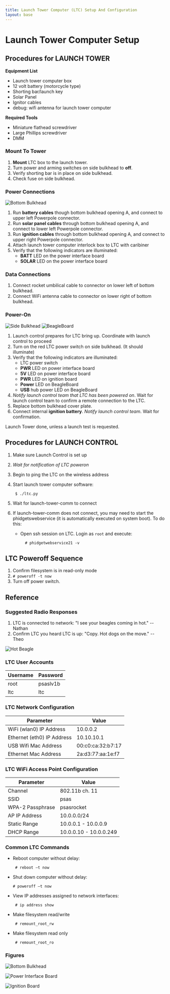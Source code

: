 ```yaml
---
title: Launch Tower Computer (LTC) Setup And Configuration
layout: base
---
```


#  Launch Tower Computer Setup

## Procedures for LAUNCH TOWER

**Equipment List**

 - Launch tower computer box
 - 12 volt battery (motorcycle type)
 - Shorting bar/launch key
 - Solar Panel
 - Ignitor cables
 - debug: wifi antenna for launch tower computer

**Required Tools**

 - Miniature flathead screwdriver
 - Large Phillips screwdriver
 - DMM

### Mount To Tower

 1. **Mount** LTC box to the launch tower.
 1. Turn power and arming switches on side bulkhead to **off**.
 1. Verify shorting bar is in place on side bulkhead.
 1. Check fuse on side bulkhead.


### Power Connections

![Bottom Bulkhead](diagrams/ltc/bottom_bulkhead.png)

 1. Run **battery cables** though bottom bulkhead opening A, and connect to upper left Powerpole connector.
 1. Run **solar panel cables** through bottom bulkhead opening A, and connect to lower left Powerpole connector.
 1. Run **ignition cables** through bottom bulkhead opening A, and connect to upper right Powerpole connector.
 1. Attach launch tower computer interlock box to LTC with caribiner
 1. Verify that the following indicators are illuminated:
    - **BATT** LED on the power interface board
    - **SOLAR** LED on the power interface board


### Data Connections

1. Connect rocket umbilical cable to connector on lower left of bottom bulkhead.
1. Connect WiFi antenna cable to connector on lower right of bottom bulkhead.


### Power-On

![Side Bulkhead](diagrams/ltc/side_bulkhead.png)
![BeagleBoard](diagrams/ltc/beagleboard.png)

 1. Launch control prepares for LTC bring up. Coordinate with launch control to proceed
 1. Turn on the red LTC power switch on side bulkhead. (It should illuminate)
 1. Verify that the following indicators are illuminated:
    - LTC power switch
    - **PWR** LED on power interface board
    - **5V** LED on power interface board
    - **PWR** LED on ignition board
    - **Power** LED on BeagleBoard
    - **USB** hub power LED on BeagleBoard
 1. _Notify launch control team that LTC has been powered on_.  Wait for launch control team to confirm a remote connection to the LTC.
 1. Replace bottom bulkhead cover plate.
 1. Connect internal **ignition battery**. _Notify launch control team_. Wait for confirmation.

Launch Tower done, unless a launch test is requested.


## Procedures for LAUNCH CONTROL

 1. Make sure Launch Control is set up
 1. _Wait for notification of LTC poweron_
 1. Begin to ping the LTC on the wireless address
 1. Start launch tower computer software:

         $ ./ltc.py

 1. Wait for launch-tower-comm to connect
 1. If launch-tower-comm does not connect, you may need to start the phidgetswebservice (it is automatically executed on system boot). To do this:
    - Open ssh session on LTC. Login as `root` and execute:
 
            # phidgetwebservice21 -v


## LTC Poweroff Sequence

 1. Confirm filesystem is in read-only mode
 1. `# poweroff -t now`
 1. Turn off power switch.


## Reference

### Suggested Radio Responses

1. LTC is connected to network: "I see your beagles coming in hot." -- Nathan
1. Confirm LTC you heard LTC is up: "Copy. Hot dogs on the move." -- Theo

![Hot Beagle](diagrams/hot_beagle.jpg)

### LTC User Accounts

 Username | Password
 -------- | --------
 root     | psaslv1b
 ltc      | ltc


### LTC Network Configuration

 Parameter                  | Value
 -------------------------- | -----
 WiFi (wlan0) IP Address    | 10.0.0.2
 Ethernet (eth0) IP Address | 10.10.10.1
 USB Wifi Mac Address       | 00:c0:ca:32:b7:17
 Ethernet Mac Address       | 2a:d3:77:aa:1e:f7

### LTC WiFi Access Point Configuration

 Parameter        | Value
 ---------------- | -----
 Channel          | 802.11b ch. 11
 SSID             | psas
 WPA-2 Passphrase | psasrocket
 AP IP Address    | 10.0.0.0/24
 Static Range     | 10.0.0.1 - 10.0.0.9
 DHCP Range       | 10.0.0.10 - 10.0.0.249

### Common LTC Commands

 - Reboot computer without delay:

        # reboot –t now

 -  Shut down computer without delay:

        # poweroff –t now

 - View IP addresses assigned to network interfaces:

        # ip address show

 - Make filesystem read/write

        # remount_root_rw

 - Make filesystem read only

        # remount_root_ro

### Figures

![Bottom Bulkhead](diagrams/ltc/bottom_bulkhead.png)

![Power Interface Board](diagrams/ltc/power_interface_board.png)

![Ignition Board](diagrams/ltc/ignition_board.png)

